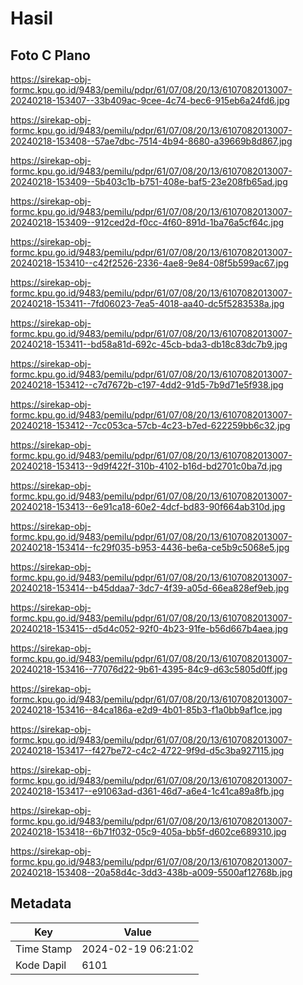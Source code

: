 # Hasil

## Foto C Plano

https://sirekap-obj-formc.kpu.go.id/9483/pemilu/pdpr/61/07/08/20/13/6107082013007-20240218-153407--33b409ac-9cee-4c74-bec6-915eb6a24fd6.jpg

https://sirekap-obj-formc.kpu.go.id/9483/pemilu/pdpr/61/07/08/20/13/6107082013007-20240218-153408--57ae7dbc-7514-4b94-8680-a39669b8d867.jpg

https://sirekap-obj-formc.kpu.go.id/9483/pemilu/pdpr/61/07/08/20/13/6107082013007-20240218-153409--5b403c1b-b751-408e-baf5-23e208fb65ad.jpg

https://sirekap-obj-formc.kpu.go.id/9483/pemilu/pdpr/61/07/08/20/13/6107082013007-20240218-153409--912ced2d-f0cc-4f60-891d-1ba76a5cf64c.jpg

https://sirekap-obj-formc.kpu.go.id/9483/pemilu/pdpr/61/07/08/20/13/6107082013007-20240218-153410--c42f2526-2336-4ae8-9e84-08f5b599ac67.jpg

https://sirekap-obj-formc.kpu.go.id/9483/pemilu/pdpr/61/07/08/20/13/6107082013007-20240218-153411--7fd06023-7ea5-4018-aa40-dc5f5283538a.jpg

https://sirekap-obj-formc.kpu.go.id/9483/pemilu/pdpr/61/07/08/20/13/6107082013007-20240218-153411--bd58a81d-692c-45cb-bda3-db18c83dc7b9.jpg

https://sirekap-obj-formc.kpu.go.id/9483/pemilu/pdpr/61/07/08/20/13/6107082013007-20240218-153412--c7d7672b-c197-4dd2-91d5-7b9d71e5f938.jpg

https://sirekap-obj-formc.kpu.go.id/9483/pemilu/pdpr/61/07/08/20/13/6107082013007-20240218-153412--7cc053ca-57cb-4c23-b7ed-622259bb6c32.jpg

https://sirekap-obj-formc.kpu.go.id/9483/pemilu/pdpr/61/07/08/20/13/6107082013007-20240218-153413--9d9f422f-310b-4102-b16d-bd2701c0ba7d.jpg

https://sirekap-obj-formc.kpu.go.id/9483/pemilu/pdpr/61/07/08/20/13/6107082013007-20240218-153413--6e91ca18-60e2-4dcf-bd83-90f664ab310d.jpg

https://sirekap-obj-formc.kpu.go.id/9483/pemilu/pdpr/61/07/08/20/13/6107082013007-20240218-153414--fc29f035-b953-4436-be6a-ce5b9c5068e5.jpg

https://sirekap-obj-formc.kpu.go.id/9483/pemilu/pdpr/61/07/08/20/13/6107082013007-20240218-153414--b45ddaa7-3dc7-4f39-a05d-66ea828ef9eb.jpg

https://sirekap-obj-formc.kpu.go.id/9483/pemilu/pdpr/61/07/08/20/13/6107082013007-20240218-153415--d5d4c052-92f0-4b23-91fe-b56d667b4aea.jpg

https://sirekap-obj-formc.kpu.go.id/9483/pemilu/pdpr/61/07/08/20/13/6107082013007-20240218-153416--77076d22-9b61-4395-84c9-d63c5805d0ff.jpg

https://sirekap-obj-formc.kpu.go.id/9483/pemilu/pdpr/61/07/08/20/13/6107082013007-20240218-153416--84ca186a-e2d9-4b01-85b3-f1a0bb9af1ce.jpg

https://sirekap-obj-formc.kpu.go.id/9483/pemilu/pdpr/61/07/08/20/13/6107082013007-20240218-153417--f427be72-c4c2-4722-9f9d-d5c3ba927115.jpg

https://sirekap-obj-formc.kpu.go.id/9483/pemilu/pdpr/61/07/08/20/13/6107082013007-20240218-153417--e91063ad-d361-46d7-a6e4-1c41ca89a8fb.jpg

https://sirekap-obj-formc.kpu.go.id/9483/pemilu/pdpr/61/07/08/20/13/6107082013007-20240218-153418--6b71f032-05c9-405a-bb5f-d602ce689310.jpg

https://sirekap-obj-formc.kpu.go.id/9483/pemilu/pdpr/61/07/08/20/13/6107082013007-20240218-153408--20a58d4c-3dd3-438b-a009-5500af12768b.jpg


## Metadata

| Key        | Value               |
| ---------- | ------------------- |
| Time Stamp | 2024-02-19 06:21:02 |
| Kode Dapil | 6101                |



